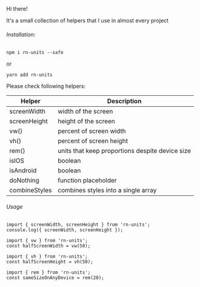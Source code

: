 Hi there!

It's a small collection of helpers that I use in almost every project

###### Installation:

`npm i rn-units --safe`

or

`yarn add rn-units`

Please check following helpers:

| Helper | Description |
| --- | --- |
| screenWidth | width of the screen |
| screenHeight | height of the screen |
| vw() | percent of screen width | 
| vh() | percent of screen height | 
| rem() | units that keep proportions despite device size |
| isIOS | boolean |
| isAndroid | boolean |
| doNothing | function placeholder |
| combineStyles | combines styles into a single array |

###### Usage

```
import { screenWidth, screenHeight } from 'rn-units';
console.log({ screenWidth, screenHeight });
```

```
import { vw } from 'rn-units';
const halfScreenWidth = vw(50);
```

```
import { vh } from 'rn-units';
const halfScreenHeight = vh(50);
```

```
import { rem } from 'rn-units';
const sameSizeOnAnyDevice = rem(20);
```
